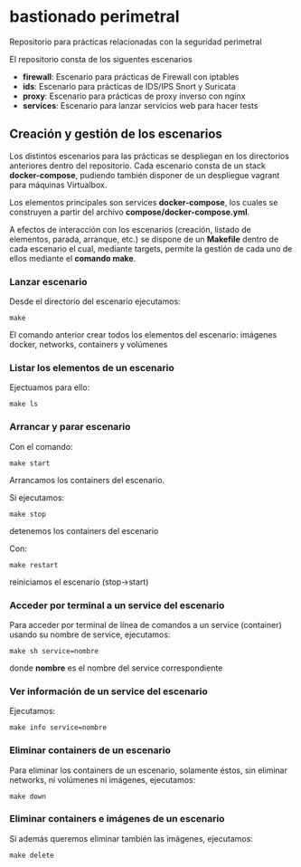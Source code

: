 # bastionado perimetral
Repositorio para prácticas relacionadas con la seguridad perimetral

El repositorio consta de los siguentes escenarios

* **firewall**: Escenario para prácticas de Firewall con iptables
* **ids**: Escenario para prácticas de IDS/IPS Snort y Suricata
* **proxy**: Escenario para prácticas de proxy inverso con nginx
* **services**: Escenario para lanzar servicios web para hacer tests

## Creación y gestión de los escenarios

Los distintos escenarios para las prácticas se despliegan en los directorios anteriores dentro del repositorio. Cada escenario consta de un stack **docker-compose**, pudiendo también disponer de un despliegue vagrant para máquinas Virtualbox.

Los elementos principales son services **docker-compose**, los cuales se construyen a partir del archivo **compose/docker-compose.yml**.

A efectos de interacción con los escenarios (creación, listado de elementos, parada, arranque, etc.) se dispone de un **Makefile** dentro de cada escenario el cual, mediante targets, permite la gestión de cada uno de ellos mediante el **comando make**.

### Lanzar escenario

Desde el directorio del escenario ejecutamos:

`make`

El comando anterior crear todos los elementos del escenario: imágenes docker, networks, containers y volúmenes

### Listar los elementos de un escenario

Ejectuamos para ello:

`make ls`

### Arrancar y parar escenario

Con el comando:

`make start`

Arrancamos los containers del escenario.

Si ejecutamos:

`make stop`

detenemos los containers del escenario

Con:

`make restart`

reiniciamos el escenario (stop->start)

### Acceder por terminal a un service del escenario

Para acceder por terminal de línea de comandos a un service (container) usando su nombre de service, ejecutamos:

`make sh service=nombre`

donde **nombre** es el nombre del service correspondiente

### Ver información de un service del escenario

Ejecutamos:

`make info service=nombre`

### Eliminar containers de un escenario

Para eliminar los containers de un escenario, solamente éstos, sin eliminar networks, ni volúmenes ni imágenes, ejecutamos:

`make down`

### Eliminar containers e imágenes de un escenario

Si además queremos eliminar también las imágenes, ejecutamos:

`make delete`
